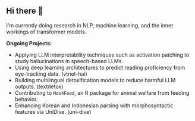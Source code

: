 ## Hi there 👋

I'm currently doing research in NLP, machine learning, and the inner workings of transformer models. 

**Ongoing Projects:**

- Applying LLM interpretability techniques such as activation patching to study hallucinations in speech-based LLMs.
- Using deep learning architectures to predict reading proficiency from eye-tracking data. (vtnet-hai)
- Building multilingual detoxification models to reduce harmful LLM outputs. (textdetox)
- Contributing to `Moo4Feed`, an R package for animal welfare from feeding behavior. 
- Enhancing Korean and Indonesian parsing with morphosyntactic features via UniDive. (uni-dive)

<!--
**nal060/nal060** is a ✨ _special_ ✨ repository because its `README.md` (this file) appears on your GitHub profile.

Here are some ideas to get you started:

- 🔭 I’m currently working on ...
- 🌱 I’m currently learning ...
- 👯 I’m looking to collaborate on ...
- 🤔 I’m looking for help with ...
- 💬 Ask me about ...
- 📫 How to reach me: ...
- 😄 Pronouns: ...
- ⚡ Fun fact: ...
-->

